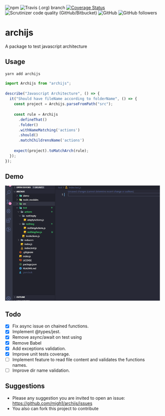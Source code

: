 ![npm](https://img.shields.io/npm/v/archijs)
![Travis (.org) branch](https://img.shields.io/travis/migh1/archijs/master)
[![Coverage Status](https://coveralls.io/repos/github/migh1/archijs/badge.svg)](https://coveralls.io/github/migh1/archijs)
![Scrutinizer code quality (GitHub/Bitbucket)](https://img.shields.io/scrutinizer/quality/g/migh1/archijs/master)
![GitHub](https://img.shields.io/github/license/migh1/archijs)
![GitHub followers](https://img.shields.io/github/followers/migh1?label=%40migh1&style=social)

# archijs

A package to test javascript architecture

## Usage

```bash
yarn add archijs
```

```javascript
import Archijs from "archijs";

describe("Javascript Architecture", () => {
  it("Should have fileName according to folderName", () => {
    const project = Archijs.parseFromPath("src");
    
    const rule = Archijs
      .defineThat()
      .folder()
      .withNameMatching('actions')
      .should()
      .matchChildrensName('actions')

    expect(project).toMatchArch(rule);
  });
});
```

## Demo

![Usage demo](demo/demo.gif)

## Todo

- [x] Fix async issue on chained functions.
- [x] Implement @types/jest.
- [x] Remove async/await on test using
- [x] Remove Babel
- [x] Add exceptions validation.
- [x] Improve unit tests coverage.
- [ ] Implement feature to read file content and validates the functions names.
- [ ] Improve dir name validation.

## Suggestions

- Please any suggestion you are invited to open an issue: https://github.com/migh1/archijs/issues
- You also can fork this project to contribute 

